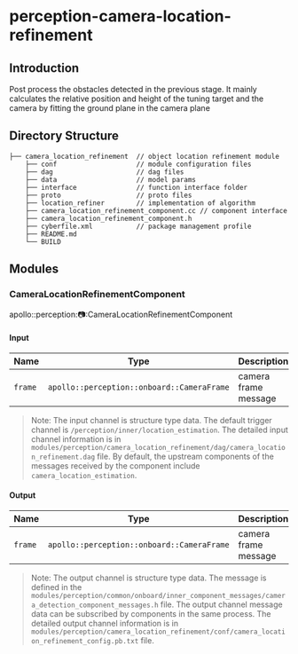 # perception-camera-location-refinement

## Introduction

Post process the obstacles detected in the previous stage. It mainly calculates the relative position and height of the
tuning target and the camera by fitting the ground plane in the camera plane

## Directory Structure

```
├── camera_location_refinement  // object location refinement module
    ├── conf                    // module configuration files
    ├── dag                     // dag files
    ├── data                    // model params
    ├── interface               // function interface folder
    ├── proto                   // proto files
    ├── location_refiner        // implementation of algorithm
    ├── camera_location_refinement_component.cc // component interface
    ├── camera_location_refinement_component.h
    ├── cyberfile.xml           // package management profile
    ├── README.md
    └── BUILD
```

## Modules

### CameraLocationRefinementComponent

apollo::perception::camera::CameraLocationRefinementComponent

#### Input

| Name    | Type                                       | Description          | Input channal |
| ------- | ------------------------------------------ | -------------------- | ------------- |
| `frame` | `apollo::perception::onboard::CameraFrame` | camera frame message | /perception/inner/location_estimation |

>Note: The input channel is structure type data. The default trigger channel is `/perception/inner/location_estimation`. The detailed input channel information is in `modules/perception/camera_location_refinement/dag/camera_location_refinement.dag` file. By default, the upstream components of the messages received by the component include `camera_location_estimation`.

#### Output

| Name    | Type                                       | Description          | Output channal |
| ------- | ------------------------------------------ | -------------------- | -------------- |
| `frame` | `apollo::perception::onboard::CameraFrame` | camera frame message | /perception/inner/location_refinement |

>Note: The output channel is structure type data. The message is defined in the `modules/perception/common/onboard/inner_component_messages/camera_detection_component_messages.h` file. The output channel message data can be subscribed by components in the same process. The detailed output channel information is in `modules/perception/camera_location_refinement/conf/camera_location_refinement_config.pb.txt` file.